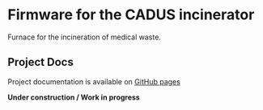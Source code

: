 # Firmware for the CADUS incinerator
Furnace for the incineration of medical waste.

## Project Docs
Project documentation is available on [GitHub pages](https://patrislav1.github.io/incinerator/)

**Under construction / Work in progress**
